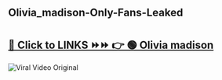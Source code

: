 
 ## Olivia_madison-Only-Fans-Leaked

# <h2><a href="https://clipsfans.com/Olivia_madison&ref=git">🔗 Click to LINKS ⏩⏩ 👉 🟢 Olivia madison </a></h2>

<a href="https://clipsfans.com/Olivia_madison&ref=git" rel="nofollow" data-target="animated-image.originalLink"><img src="https://i.ibb.co.com/xMMVF88/686577567.gif" alt="Viral Video Original" style="max-width: 100%; display: inline-block;" data-target="animated-image.originalImage"></a>
